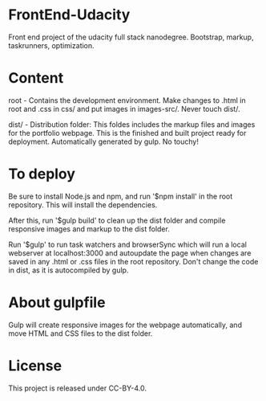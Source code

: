 # FrontEnd-Udacity

Front end project of the udacity full stack nanodegree. Bootstrap, markup, taskrunners, optimization.

# Content

root - Contains the development environment. Make changes to .html in root and .css in css/ and put images in images-src/. Never touch dist/.

dist/ - Distribution folder: This foldes includes the markup files and images for the portfolio webpage. This is the finished and built project ready for deployment. Automatically generated by gulp. No touchy!

# To deploy

Be sure to install Node.js and npm, and run '$npm install' in the root repository. This will install the dependencies.

After this, run '$gulp build' to clean up the dist folder and compile responsive images and markup to the dist folder.

Run '$gulp' to run task watchers and browserSync which will run a local webserver at localhost:3000 and autoupdate the page when changes are saved in any .html or .css files in the root repository. Don't change the code in dist, as it is autocompiled by gulp.

# About gulpfile

Gulp will create responsive images for the webpage automatically, and move HTML and CSS files to the dist folder.

# License 

This project is released under CC-BY-4.0.
